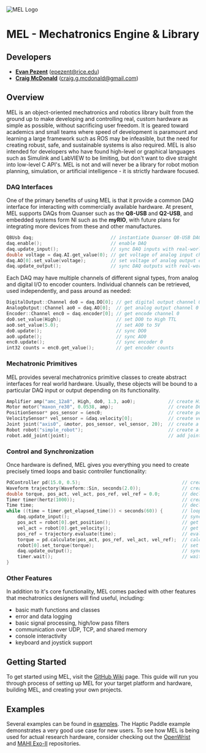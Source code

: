 
![MEL Logo](https://raw.githubusercontent.com/epezent/MEL/master/logo.png)

# MEL - Mechatronics Engine & Library

## Developers

- **[Evan Pezent](http://evanpezent.com)** (epezent@rice.edu)
- **[Craig McDonald](http://craiggmcdonald.com/)** (craig.g.mcdonald@gmail.com)

## Overview

MEL is an object-oriented mechatronics and robotics library built from the ground up to make developing and controlling real, custom hardware as simple as possible, without sacrificing user freedom. It is geared toward academics and small teams where speed of development is paramount and learning a large framework such as ROS may be infeasible, but the need for creating robust, safe, and sustainable systems is also required. MEL is also intended for developers who have found high-level or graphical languages such as Simulink and LabVIEW to be limiting, but don't want to dive straight into low-level C API's. MEL is not and will never be a library for robot motion planning, simulation, or artificial intelligence - it is strictly hardware focused.

### DAQ Interfaces

One of the primary benefits of using MEL is that it provide a common DAQ interface for interacting with commercially available hardware. At present, MEL supports DAQs from Quanser such as the **Q8-USB** and **Q2-USB**, and embedded systems form NI such as the **myRIO**, with future plans for integrating more devices from these and other manufactures.

```cpp
Q8Usb daq;                            // instantiate Quanser Q8-USB DAQ
daq.enable();                         // enable DAQ
daq.update_input();                   // sync DAQ inputs with real-world
double voltage = daq.AI.get_value(0); // get voltage of analog input channel 0
daq.AO[0].set_value(voltage);         // set voltage of analog output channel 0
daq.update_output();                  // sync DAQ outputs with real-world
```

Each DAQ may have multiple channels of different signal types, from analog and digital I/O to encoder counters. Individual channels can be retrieved, used independently, and pass around as needed:

```cpp
DigitalOutput::Channel do0 = daq.DO[0]; // get digital output channel 0
AnalogOutput::Channel ao0 = daq.AO[0];  // get analog output channel 0
Encoder::Channel enc0 = daq.encoder[0]; // get encode channel 0
do0.set_value(High);                    // set DO0 to High TTL
ao0.set_value(5.0);                     // set AO0 to 5V
do0.update();                           // sync DO0
ao0.update();                           // sync AO0
enc0.update();                          // sync encoder 0
int32 counts = enc0.get_value();        // get encoder counts
```

### Mechatronic Primitives

MEL provides several mechatronics primitive classes to create abstract interfaces for real world hardware. Usually, these objects will be bound to a particular DAQ input or output depending on its functionality.

```cpp
Amplifier amp("amc_12a8", High, do0, 1.3, ao0);            // create High enabled PWM amplifier with gain 1.3
Motor motor("maxon_re30", 0.0538, amp);                    // create DC motor torque constant 0.0538
PositionSensor* pos_sensor = &enc0;                        // create position sensor from encoder
VelocitySensor* vel_sensor = &daq.velocity[0];             // create velocity sensor from DAQ encoder velocity channel
Joint joint("axis0", &motor, pos_sensor, vel_sensor, 20);  // create a robotic joint with transmission ratio 20
Robot robot("simple_robot");                               // create a robot
robot.add_joint(joint);                                    // add joint to robot
```

### Control and Synchronization

Once hardware is defined, MEL gives you everything you need to create precisely timed loops and basic controller functionality:

```cpp
PdController pd(15.0, 0.5);                                     // create PD control with Kp 14 and Kd 0.5
Waveform trajectory(Waveform::Sin, seconds(2.0));               // create sinwave trajectory
double torque, pos_act, vel_act, pos_ref, vel_ref = 0.0;        // declare contrl variables
Timer timer(hertz(1000));                                       // create 1000 Hz control loop timer
Time time;                                                      // declare current time
while ((time = timer.get_elapsed_time()) < seconds(60)) {       // loop for 1 minute
    daq.update_input();                                         // sync DAQ inputs with real-world
    pos_act = robot[0].get_position();                          // get robot joint position
    vel_act = robot[0].get_velocity();                          // get robot joint velocity
    pos_ref = trajectory.evaluate(time);                        // evaluate trajectory
    torque = pd.calculate(pos_act, pos_ref, vel_act, vel_ref);  // calculate PD torque
    robot[0].set_torque(torque);                                // set robot joint torque
    daq.update_output();                                        // sync DAQ outputs with real-world
    timer.wait();                                               // wait for 1 ms to elapse
}
```

### Other Features

In addition to it's core functionality, MEL comes packed with other features that mechatronics designers will find useful, including:
- basic math functions and classes
- error and data logging
- basic signal processing, high/low pass filters
- communication over UDP, TCP, and shared memory
- console interactivity
- keyboard and joystick support

## Getting Started

To get started using MEL, visit the [GitHub Wiki](https://github.com/epezent/MEL/wiki) page. This guide will run you through process of setting up MEL for your target platform and hardware, building MEL, and creating your own projects.

## Examples

Several examples can be found in [examples](https://github.com/epezent/MEL/tree/master/examples). The Haptic Paddle example demonstrates a very good use case for new users. To see how MEL is being used for actual research hardware, consider checking out the [OpenWrist](https://github.com/epezent/OpenWrist) and [MAHI Exo-II](https://github.com/craigmc707/MEII) repositories.
